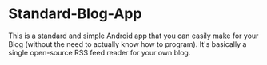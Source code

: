 # Standard-Blog-App

This is a standard and simple Android app that you can easily make for your Blog (without the need to actually know how to program).
It's basically a single open-source RSS feed reader for your own blog.
